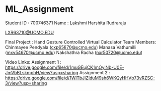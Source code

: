# ML_Assignment

Student ID :  700746371
Name : Lakshmi Harshita Rudraraju

LXR63710@UCMO.EDU

Final Project :
Hand Gesture Controlled Virtual Calculator 
Team Members:
Chinmayee Pendyala (cxp65870@ucmo.edu)
Manasa Vathumilli (mxv54670@ucmo.edu)
Nakshathra Racha (nxr50720@ucmo.edu)


Video Links:
Assignment 1 : https://drive.google.com/file/d/1muGEujCK1mOyiNb-U0E-JmVbBLskmphH/view?usp=sharing
Assignment 2 : https://drive.google.com/file/d/1WITbJIZIduM9sh6WKQyHHVb73vRZSC-3/view?usp=sharing
